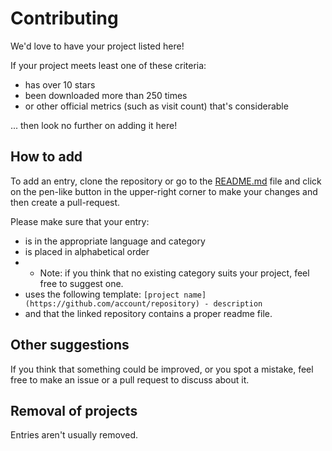 # Contributing

We'd love to have your project listed here!

If your project meets least one of these criteria:

- has over 10 stars
- been downloaded more than 250 times
- or other official metrics (such as visit count) that's considerable

... then look no further on adding it here!

## How to add

To add an entry, clone the repository or go to the
[README.md](https://github.com/rust-unofficial/awesome-rust/blob/main/README.md) file
and click on the pen-like button in the upper-right corner to make your changes and
then create a pull-request.

Please make sure that your entry:

- is in the appropriate language and category
- is placed in alphabetical order
- - Note: if you think that no existing category suits your project, feel free to
    suggest one.
- uses the following template: `[project name](https://github.com/account/repository) - description`
- and that the linked repository contains a proper readme file.

## Other suggestions

If you think that something could be improved, or you spot a mistake, feel free to
make an issue or a pull request to discuss about it.

## Removal of projects

Entries aren't usually removed.

